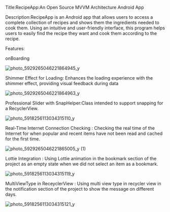 Title:RecipeApp:An Open Source MVVM Architecture Android App

Description:RecipeApp is an Android app that allows users to access a complete collection of recipes and shows them the ingredients needed to cook them. Using an intuitive and user-friendly interface, this program helps users to easily find the recipe they want and cook them according to the recipe.

Features:

onBoarding

![photo_5929265046221864945_y](https://github.com/Miladsh7/RecipeApp/assets/80962004/8e4f7ce1-4c69-4455-b694-2268113f0371)

Shimmer Effect for Loading: Enhances the loading experience with the shimmer effect, providing visual feedback during data

![photo_5929265046221864963_y](https://github.com/Miladsh7/RecipeApp/assets/80962004/f214e124-e369-477d-b3ec-730db911f244)

Professional Slider with SnapHelper:Class intended to support snapping for a RecyclerView.

![photo_5918256113034315110_y](https://github.com/Miladsh7/RecipeApp/assets/80962004/80062295-c389-44f9-a6c8-e7dac4da2778)

Real-Time Internet Connection Checking : Checking the real time of the Internet for when popular and recent items have not been read and cached for the first time.

![photo_5929265046221865005_y (1)](https://github.com/Miladsh7/RecipeApp/assets/80962004/38a68a02-ae91-4364-9208-60d769d00a7a)

Lottie Integration : Using Lottie animation in the bookmark section of the project as an empty state when we did not select an item as a bookmark.

![photo_5918256113034315119_y](https://github.com/Miladsh7/RecipeApp/assets/80962004/6ec2f42e-2ca1-43c4-938b-987871e5b7e7)

MultiViewType in ReceyclerView : Using multi view type in recycler view in the notification section of the project to show the message on different days.

![photo_5918256113034315121_y](https://github.com/Miladsh7/RecipeApp/assets/80962004/2fc6f1c8-983e-419d-be83-ed48e3337fe7)
